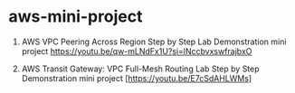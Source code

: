# aws-mini-project
1. AWS VPC Peering Across Region Step by Step Lab Demonstration mini project
   https://youtu.be/qw-mLNdFx1U?si=lNccbvxswfrajbxO
   
3. AWS Transit Gateway: VPC Full-Mesh Routing Lab Step by Step Demonstration mini project
   [https://youtu.be/E7cSdAHLWMs]
